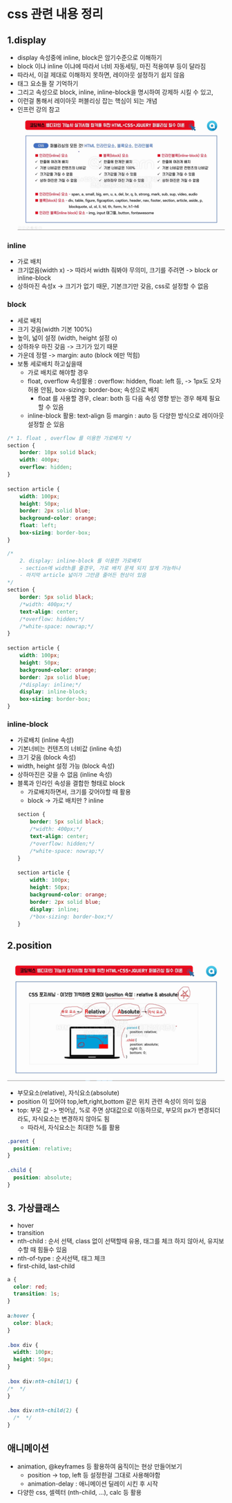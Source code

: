 # css 관련 내용 정리

## 1.display

- display 속성중에 inline, block은 암기수준으로 이해하기
- block 이냐 inline 이냐에 따라서 너비 자동세팅, 마진 적용여부 등이 달라짐
- 따라서, 이걸 제대로 이해하지 못하면, 레이아웃 설정하기 쉽지 않음
- 태그 요소들 잘 기억하기
- 그리고 속성으로 block, inline, inline-block을 명시하여 강제하 시킬 수 있고,
- 이런걸 통해서 레이아웃 퍼블리싱 잡는 핵심이 되는 개념
- 인프런 강의 참고
  ![inline-block.png](img/inline-block.png)

### inline

- 가로 배치
- 크기없음(width x) -> 따라서 width 줘봐야 무의미, 크기를 주려면 -> block or inline-block
- 상하마진 속성x -> 크기가 없기 때문, 기본크기만 갖음, css로 설정할 수 없음

### block

- 세로 배치
- 크기 갖음(width 기본 100%)
- 높이, 넓이 설정 (width, height 설정 o)
- 상하좌우 마진 갖음 -> 크기가 있기 때문
- 가운데 정렬 -> margin: auto (block 에만 먹힘)
- 보통 세로배치 하고싶을때
    - 가로 배치로 해야할 경우
    - float, overflow 속성활용 : overflow: hidden, float: left 등, -> 1px도 오차 허용 안됨, box-sizing: border-box; 속성으로 배치
        - float 를 사용할 경우, clear: both 등 다음 속성 영향 받는 경우 해제 필요할 수 있음
    - inline-block 활용: text-align 등 margin : auto 등 다양한 방식으로 레이아웃 설정할 순 있음

```css
/* 1. float , overflow 를 이용한 가로배치 */
section {
    border: 10px solid black;
    width: 400px;
    overflow: hidden;
}

section article {
    width: 100px;
    height: 50px;
    border: 2px solid blue;
    background-color: orange;
    float: left;
    box-sizing: border-box;
}
```

```css
/* 
    2. display: inline-block 를 이용한 가로배치
    - section에 width를 줄경우, 가로 배치 문제 되지 않게 가능하나
    - 마지막 article 넓이가 그만큼 줄어든 현상이 있음 
*/
section {
    border: 5px solid black;
    /*width: 400px;*/
    text-align: center;
    /*overflow: hidden;*/
    /*white-space: nowrap;*/
}

section article {
    width: 100px;
    height: 50px;
    background-color: orange;
    border: 2px solid blue;
    /*display: inline;*/
    display: inline-block;
    box-sizing: border-box;
}
```

### inline-block

- 가로배치 (inline 속성)
- 기본너비는 컨텐츠의 너비값 (inline 속성)
- 크기 갖음 (block 속성)
- width, height 설정 가능 (block 속성)
- 상하마진은 갖을 수 없음 (inline 속성)
- 블록과 인라인 속성을 결합한 형태로 block
  - 가로배치하면서, 크기를 갖어야할 때 활용
  - block -> 가로 배치만 ? inline
  ```css
  section {
      border: 5px solid black;
      /*width: 400px;*/
      text-align: center;
      /*overflow: hidden;*/
      /*white-space: nowrap;*/
  }
  
  section article {
      width: 100px;
      height: 50px;
      background-color: orange;
      border: 2px solid blue;
      display: inline;
      /*box-sizing: border-box;*/
  }
  ```
  
## 2.position
![position.png](img/position.png)
- 부모요소(relative), 자식요소(absolute)
- position 이 있어야 top,left,right,bottom 같은 위치 관련 속성이 의미 있음
- top: 부모 값 -> 벗어남, %로 주면 상대값으로 이동하므로, 부모의 px가 변경되더라도, 자식요소는 변경하지 않아도 됨
  - 따라서, 자식요소는 최대한 %를 활용

```css
.parent {
  position: relative;
}

.child {
  position: absolute;
}
```

## 3. 가상클래스
- hover
- transition
- nth-child : 순서 선택, class 없이 선택할때 유용, 태그를 체크 하지 않아서, 유지보수할 때 힘들수 있음
- nth-of-type : 순서선택, 태그 체크
- first-child, last-child

```css
a {
  color: red;
  transition: 1s;
}

a:hover {
  color: black;
}

.box div {
  width: 100px;
  height: 50px;
}

.box div:nth-child(1) {
/*  */
}

.box div:nth-child(2) {
  /*  */
}


```

## 애니메이션
- animation, @keyframes 등 활용하여 움직이는 현상 만들어보기
  - position -> top, left 등 설정한걸 그대로 사용해야함
  - animation-delay : 애니메이션 딜레이 시킨 후 시작
- 다양한 css, 셀렉터 (nth-child, ...), calc 등 활용

